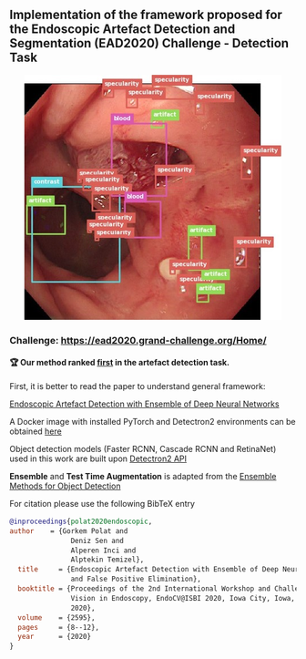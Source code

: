 ## Implementation of the framework proposed for the Endoscopic Artefact Detection and Segmentation (EAD2020) Challenge - Detection Task

<p align="center">
  <img src="https://github.com/GorkemP/Endoscopic-Artefact-Detection/blob/master/images/EAD2020_frameOnly_01111.jpg">
</p>

### Challenge: https://ead2020.grand-challenge.org/Home/

#### 🏆 Our method ranked [**first**](https://ead2020.grand-challenge.org/evaluation/results/) in the artefact detection task.

First, it is better to read the paper to understand general framework: 

[Endoscopic Artefact Detection with Ensemble of Deep Neural Networks](http://ceur-ws.org/Vol-2595/endoCV2020_paper_id_10.pdf)

A Docker image with installed PyTorch and Detectron2 environments can be obtained [here](https://hub.docker.com/repository/docker/splendor90/detectron2)

Object detection models (Faster RCNN, Cascade RCNN and RetinaNet) used in this work are built upon [Detectron2 API](https://github.com/facebookresearch/detectron2)

**Ensemble** and **Test Time Augmentation** is adapted from the [Ensemble Methods for Object Detection](https://github.com/ancasag/ensembleObjectDetection)

For citation please use the following BibTeX entry

```BibTeX
@inproceedings{polat2020endoscopic,
author    = {Gorkem Polat and
               Deniz Sen and
               Alperen Inci and
               Alptekin Temizel},
  title     = {Endoscopic Artefact Detection with Ensemble of Deep Neural Networks
               and False Positive Elimination},
  booktitle = {Proceedings of the 2nd International Workshop and Challenge on Computer
               Vision in Endoscopy, EndoCV@ISBI 2020, Iowa City, Iowa, USA, 3rd April
               2020},
  volume    = {2595},
  pages     = {8--12},
  year      = {2020}
}
```
